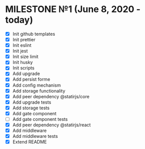 # MILESTONE №1 (June 8, 2020 - today)

- [x] Init github templates
- [x] Init prettier
- [x] Init eslint
- [x] Init jest
- [x] Init size limit
- [x] Init husky
- [x] Init scripts
- [x] Add upgrade
- [x] Add persist forme
- [x] Add config mechanism
- [x] Add storage functionality
- [x] Add peer dependency @statirjs/core
- [x] Add upgrade tests
- [x] Add storage tests
- [x] Add gate component
- [ ] Add gate component tests
- [x] Add peer dependency @statirjs/react
- [x] Add middleware
- [x] Add middleware tests
- [x] Extend README
